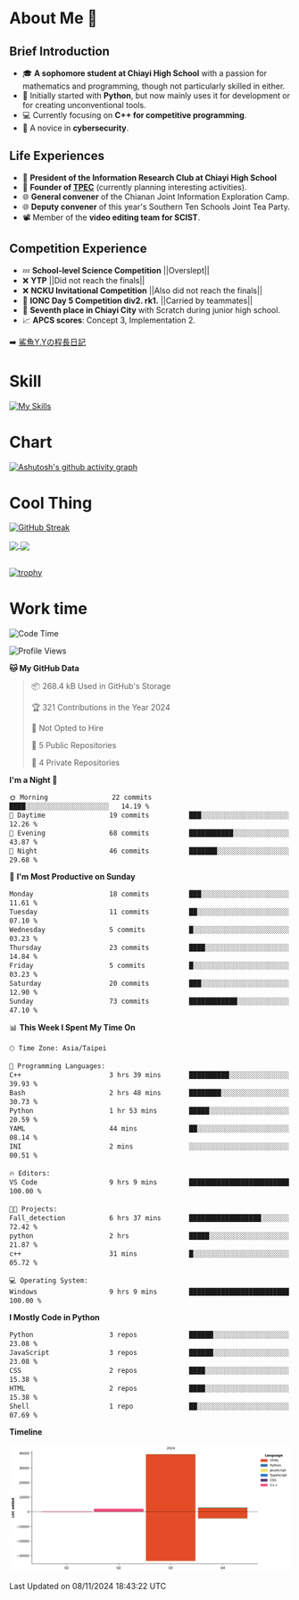 # About Me 👋

## Brief Introduction
- 🎓 **A sophomore student at Chiayi High School** with a passion for mathematics and programming, though not particularly skilled in either.
- 🐍 Initially started with **Python**, but now mainly uses it for development or for creating unconventional tools.
- 💻 Currently focusing on **C++ for competitive programming**.
- 🔐 A novice in **cybersecurity**.

## Life Experiences
- 🧸 **President of the Information Research Club at Chiayi High School**
- 🌟 **Founder of [TPEC](https://discord.gg/b3XmEup5Nz)** (currently planning interesting activities).
- 🌐 **General convener** of the Chianan Joint Information Exploration Camp.
- 🌐 **Deputy convener** of this year's Southern Ten Schools Joint Tea Party.
- 📽️ Member of the **video editing team for SCIST**.

## Competition Experience
- 💤 **School-level Science Competition** ||Overslept||
- ❌ **YTP** ||Did not reach the finals||
- ❌ **NCKU Invitational Competition** ||Also did not reach the finals||
- 🥇 **IONC Day 5 Competition div2. rk1.** ||Carried by teammates||
- 🥉 **Seventh place in Chiayi City** with Scratch during junior high school.
- 📈 **APCS scores**: Concept 3, Implementation 2.

➡️ [鯊魚Y.Yの程長日記](https://larryeng.github.io/)

# Skill
[![My Skills](https://skillicons.dev/icons?i=blender,arduino,vscode,visualstudio,pr,github,git,c,cpp,py,html,css,js)](https://skillicons.dev)

# Chart
[![Ashutosh's github activity graph](https://github-readme-activity-graph.vercel.app/graph?username=Larryeng&bg_color=0d1117&color=f0f6fc&line=4493f8&point=b0b0b0&area=true&hide_border=true)](https://github.com/ashutosh00710/github-readme-activity-graph)

# Cool Thing

[![GitHub Streak](https://streak-stats.demolab.com/?user=Larryeng&theme=holi-theme)](https://git.io/streak-stats)

<a href="https://github.com/anuraghazra/github-readme-stats">
  <img height=200 align="center" src="https://github-readme-stats.vercel.app/api?username=Larryeng&theme=github_dark&rank_icon=icons" />
</a>
<a href="https://github.com/anuraghazra/convoychat">
  <img height=200 align="center" src="https://github-readme-stats.vercel.app/api/top-langs?username=Larryeng&layout=compact&langs_count=8&card_width=320&theme=github_dark" />
</a>

<br>

<br>

[![trophy](https://github-profile-trophy.vercel.app/?username=Larryeng&theme=darkhub)](https://github.com/ryo-ma/github-profile-trophy)
# Work time
<!--START_SECTION:waka-->
![Code Time](http://img.shields.io/badge/Code%20Time-287%20hrs%2044%20mins-blue)

![Profile Views](http://img.shields.io/badge/Profile%20Views-0-blue)

**🐱 My GitHub Data** 

> 📦 268.4 kB Used in GitHub's Storage 
 > 
> 🏆 321 Contributions in the Year 2024
 > 
> 🚫 Not Opted to Hire
 > 
> 📜 5 Public Repositories 
 > 
> 🔑 4 Private Repositories 
 > 
**I'm a Night 🦉** 

```text
🌞 Morning                22 commits          ████░░░░░░░░░░░░░░░░░░░░░   14.19 % 
🌆 Daytime                19 commits          ███░░░░░░░░░░░░░░░░░░░░░░   12.26 % 
🌃 Evening                68 commits          ███████████░░░░░░░░░░░░░░   43.87 % 
🌙 Night                  46 commits          ███████░░░░░░░░░░░░░░░░░░   29.68 % 
```
📅 **I'm Most Productive on Sunday** 

```text
Monday                   18 commits          ███░░░░░░░░░░░░░░░░░░░░░░   11.61 % 
Tuesday                  11 commits          ██░░░░░░░░░░░░░░░░░░░░░░░   07.10 % 
Wednesday                5 commits           █░░░░░░░░░░░░░░░░░░░░░░░░   03.23 % 
Thursday                 23 commits          ████░░░░░░░░░░░░░░░░░░░░░   14.84 % 
Friday                   5 commits           █░░░░░░░░░░░░░░░░░░░░░░░░   03.23 % 
Saturday                 20 commits          ███░░░░░░░░░░░░░░░░░░░░░░   12.90 % 
Sunday                   73 commits          ████████████░░░░░░░░░░░░░   47.10 % 
```


📊 **This Week I Spent My Time On** 

```text
🕑︎ Time Zone: Asia/Taipei

💬 Programming Languages: 
C++                      3 hrs 39 mins       ██████████░░░░░░░░░░░░░░░   39.93 % 
Bash                     2 hrs 48 mins       ████████░░░░░░░░░░░░░░░░░   30.73 % 
Python                   1 hr 53 mins        █████░░░░░░░░░░░░░░░░░░░░   20.59 % 
YAML                     44 mins             ██░░░░░░░░░░░░░░░░░░░░░░░   08.14 % 
INI                      2 mins              ░░░░░░░░░░░░░░░░░░░░░░░░░   00.51 % 

🔥 Editors: 
VS Code                  9 hrs 9 mins        █████████████████████████   100.00 % 

🐱‍💻 Projects: 
Fall_detection           6 hrs 37 mins       ██████████████████░░░░░░░   72.42 % 
python                   2 hrs               █████░░░░░░░░░░░░░░░░░░░░   21.87 % 
c++                      31 mins             █░░░░░░░░░░░░░░░░░░░░░░░░   05.72 % 

💻 Operating System: 
Windows                  9 hrs 9 mins        █████████████████████████   100.00 % 
```

**I Mostly Code in Python** 

```text
Python                   3 repos             ██████░░░░░░░░░░░░░░░░░░░   23.08 % 
JavaScript               3 repos             ██████░░░░░░░░░░░░░░░░░░░   23.08 % 
CSS                      2 repos             ████░░░░░░░░░░░░░░░░░░░░░   15.38 % 
HTML                     2 repos             ████░░░░░░░░░░░░░░░░░░░░░   15.38 % 
Shell                    1 repo              ██░░░░░░░░░░░░░░░░░░░░░░░   07.69 % 
```



**Timeline**

![Lines of Code chart](https://raw.githubusercontent.com/Larryeng/Larryeng/main/assets/bar_graph.png)


 Last Updated on 08/11/2024 18:43:22 UTC
<!--END_SECTION:waka-->
